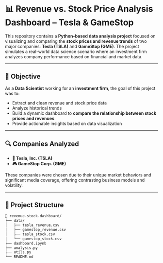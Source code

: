 # 📊 Revenue vs. Stock Price Analysis Dashboard – Tesla & GameStop

This repository contains a **Python-based data analysis project** focused on visualizing and comparing the **stock prices and revenue trends** of two major companies: **Tesla (TSLA)** and **GameStop (GME)**. The project simulates a real-world data science scenario where an investment firm analyzes company performance based on financial and market data.

---

## 🧠 Objective

As a **Data Scientist** working for an **investment firm**, the goal of this project was to:

- Extract and clean revenue and stock price data
- Analyze historical trends
- Build a dynamic dashboard to **compare the relationship between stock prices and revenues**
- Provide actionable insights based on data visualization

---

## 🔍 Companies Analyzed

- **🚗 Tesla, Inc. (TSLA)**
- **🎮 GameStop Corp. (GME)**

These companies were chosen due to their unique market behaviors and significant media coverage, offering contrasting business models and volatility.

---

## 📂 Project Structure

```bash
📁 revenue-stock-dashboard/
├── data/
│   ├── tesla_revenue.csv
│   ├── gamestop_revenue.csv
│   ├── tesla_stock.csv
│   └── gamestop_stock.csv
├── dashboard.ipynb
├── analysis.py
├── utils.py
└── README.md

